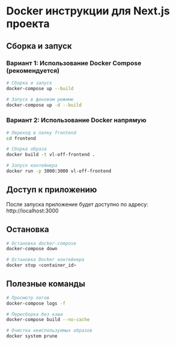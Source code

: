 # Docker инструкции для Next.js проекта

## Сборка и запуск

### Вариант 1: Использование Docker Compose (рекомендуется)

```bash
# Сборка и запуск
docker-compose up --build

# Запуск в фоновом режиме
docker-compose up -d --build
```

### Вариант 2: Использование Docker напрямую

```bash
# Переход в папку frontend
cd frontend

# Сборка образа
docker build -t vl-off-frontend .

# Запуск контейнера
docker run -p 3000:3000 vl-off-frontend
```

## Доступ к приложению

После запуска приложение будет доступно по адресу: http://localhost:3000

## Остановка

```bash
# Остановка docker-compose
docker-compose down

# Остановка Docker контейнера
docker stop <container_id>
```

## Полезные команды

```bash
# Просмотр логов
docker-compose logs -f

# Пересборка без кэша
docker-compose build --no-cache

# Очистка неиспользуемых образов
docker system prune
```
